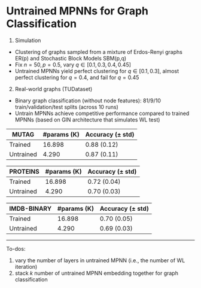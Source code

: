 # Untrained MPNNs for Graph Classification

1. Simulation
- Clustering of graphs sampled from a mixture of Erdos-Renyi graphs ER(p) and Stochastic Block Models SBM(p,q)
- Fix $n=50, p=0.5$, vary $q \in [0.1, 0.3, 0.4, 0.45 ]$
- Untrained MPNNs yield perfect clustering for $q \in [0.1, 0.3]$, almost perfect clustering for $q = 0.4$, and fail for $q = 0.45$ 

2. Real-world graphs (TUDataset)
- Binary graph classification (without node features): 81/9/10 train/validation/test splits (across 10 runs)
- Untrain MPNNs achieve competitive performance compared to trained MPNNs (based on GIN architecture that simulates WL test)

| MUTAG | #params (K) |Accuracy ($\pm$ std) 
| --- | --- | --- |
| Trained | 16.898 | 0.88 (0.12)
| Untrained | 4.290 | 0.87 (0.11)



| PROTEINS | #params (K) |Accuracy ($\pm$ std) 
| --- | --- | --- |
| Trained | 16.898 | 0.72 (0.04)
| Untrained | 4.290 | 0.70 (0.03)



| IMDB-BINARY | #params (K) |Accuracy ($\pm$ std) 
| --- | --- | --- |
| Trained | 16.898 | 0.70 (0.05)
| Untrained | 4.290 | 0.69 (0.03)

---
To-dos:
1) vary the number of layers in untrained MPNN (i.e., the number of WL iteration)
2) stack $k$ number of untrained MPNN embedding together for graph classification
